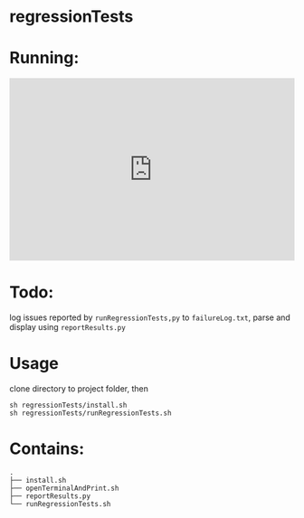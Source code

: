 # regressionTests

# Running:
<div style='position:relative;padding-bottom:64%'><iframe src='https://gfycat.com/ifr/OpenSnoopyDipper' frameborder='0' scrolling='no' width='100%' height='100%' style='position:absolute;top:0;left:0;' allowfullscreen></iframe></div>

# Todo:
log issues reported by ``runRegressionTests,py`` to ``failureLog.txt``, parse and display using ``reportResults.py``

# Usage
clone directory to project folder, then
```
sh regressionTests/install.sh
sh regressionTests/runRegressionTests.sh
```

# Contains:
```
.
├── install.sh
├── openTerminalAndPrint.sh
├── reportResults.py
└── runRegressionTests.sh
```